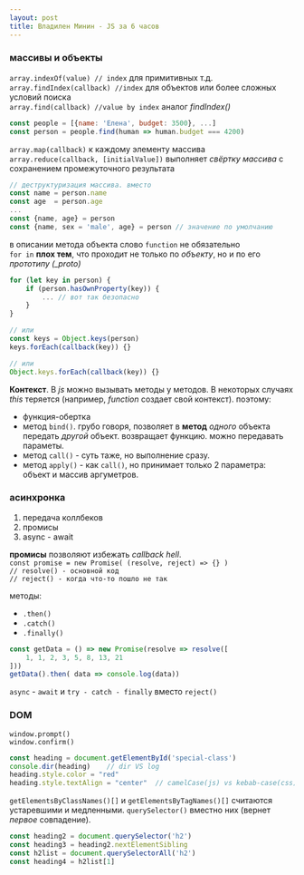 ```yaml
---
layout: post
title: Владилен Минин - JS за 6 часов
---
```


### массивы и объекты 

`array.indexOf(value) // index` для примитивных т.д.  
`array.findIndex(callback) //index` для объектов или более сложных условий поиска  
`array.find(callback) //value by index` аналог _findIndex()_
```js
const people = [{name: 'Елена', budget: 3500}, ...]
const person = people.find(human => human.budget === 4200)
```
`array.map(callback)` к каждому элементу массива
`array.reduce(callback, [initialValue])` выполняет _свёртку массива_ с 
сохранением промежуточного результата  

```js
// деструктуризация массива. вместо 
const name = person.name
const age  = person.age
...
const {name, age} = person
const {name, sex = 'male', age} = person // значение по умолчанию
```

в описании метода объекта слово `function` не обязательно  
`for in` __плох тем__, что проходит не только по _объекту_, но и по его
_прототипу (\_proto)_  
```js
for (let key in person) {
    if (person.hasOwnProperty(key)) {
        ... // вот так безопасно
    }
}

// или
const keys = Object.keys(person)
keys.forEach(callback(key)) {}

// или 
Object.keys.forEach(callback(key)) {}
```

__Контекст__. В _js_ можно вызывать методы у методов. В некоторых случаях
_this_ теряется (например, _function_ создает свой контекст). поэтому:  
- функция-обертка  
- метод `bind()`. грубо говоря, позволяет в __метод__ _одного_ объекта передать
  _другой_ объект. возвращает функцию. можно передавать параметы.  
- метод `call()` - суть таже, но выполнение сразу.  
- метод `apply()` - как `call()`, но принимает только 2 параметра: объект и
  массив аргуметров.  

### асинхронка
1. передача коллбеков  
2. промисы  
3. async - await  

__промисы__ позволяют избежать _callback hell_.  
`const promise = new Promise( (resolve, reject) => {} )`  
`// resolve() - основной код`  
`// reject() - когда что-то пошло не так`  

методы:  
- `.then()`
- `.catch()`
- `.finally()`  

```js
const getData = () => new Promise(resolve => resolve([
    1, 1, 2, 3, 5, 8, 13, 21
]))
getData().then( data => console.log(data))
```

`async` - `await`  и `try - catch - finally` вместо `reject()`  

### DOM

`window.prompt()`  
`window.confirm()`  
```js
const heading = document.getElementById('special-class')
console.dir(heading)    // dir VS log
heading.style.color = "red"
heading.style.textAlign = "center"  // camelCase(js) vs kebab-case(css)
```

`getElementsByClassNames()[]` и `getElementsByTagNames()[]` считаются
устаревшими и медленными. `querySelector()` вместно них (вернет _первое_ совпадение).  
```js
const heading2 = document.querySelector('h2')  
const heading3 = heading2.nextElementSibling
const h2list = document.querySelectorAll('h2')
const heading4 = h2list[1]
```
